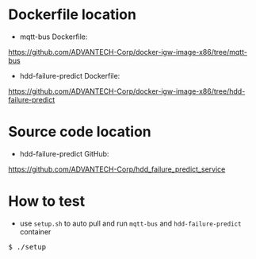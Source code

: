 # Dockerfile location
- mqtt-bus Dockerfile: 

https://github.com/ADVANTECH-Corp/docker-igw-image-x86/tree/mqtt-bus

- hdd-failure-predict Dockerfile:

https://github.com/ADVANTECH-Corp/docker-igw-image-x86/tree/hdd-failure-predict

# Source code location

- hdd-failure-predict GitHub: 

https://github.com/ADVANTECH-Corp/hdd_failure_predict_service

# How to test

- use `setup.sh` to auto pull and run `mqtt-bus` and `hdd-failure-predict` container
<pre>
$ ./setup
</pre>

